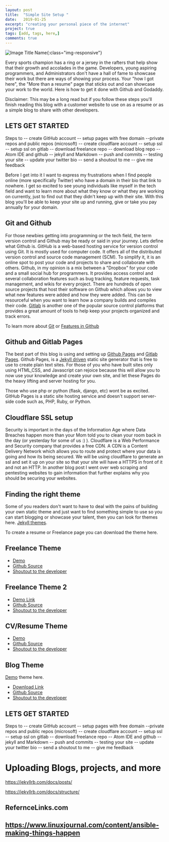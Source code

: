 ```yaml
---
layout: post
title:  "Simple Site Setup "
date:   2019-01-25
excerpt: "creating your personal piece of the internet"
project: true
tags: [add, tags, here,]
comments: true
---
```


![Image Title Name](/assets/img/blog/simple-site-setup.png){:class="img-responsive"}

Every sports champion has a ring or a jersey in the rafters that help show that their growth and accolades
in the game. Developers, young aspiring programmers, and Administrators don't have a hall of fame to showcase
their work but there are ways of showing your process. Your "how I got here", the "More than a resume" page that sticks out
and can showcase your work to the world. Here is how to get it done with Github and Godaddy.

Disclaimer: This may be a long read but if you follow these steps you'll finish reading this blog with a customer website to use on as a resume or as a simple blog to share with other developers.

## LETS GET STARTED
Steps to
-- create GitHub account
-- setup pages with free domain
--private repos and public repos (microsoft)
-- create cloudflare account
-- setup ssl
-- setup ssl on gitlab
-- download freelance repo
-- download blog repo
-- Atom IDE and github
-- jekyll and Markdown
-- push and commits
-- testing your site
-- update your twitter bio
-- send a shoutout to me
-- give me feedback

Before I get into it I want to express my frustrations when I find people online (more specifically Twitter) who have a domain
in their bio that link to nowhere. I get so excited to see young individuals like myself in the tech field and want to learn
more about what they know or what they are working on currently, just to find out that they didn't keep up with their site.
With this blog you'll be able to keep your site up and running, give or take you pay annually for your domain.


## Git and Github
For those newbies getting into programming or the tech field, the term version control and Github may be ready or said
in your journey. Lets define what Github is. GitHub is a web-based hosting service for version control using Git. It is mostly used for computer code. It offers all of the distributed version control and source code management (SCM). To simplify it, it is an online spot to post your code and projects to share and collaborate with others. Github, in my opinion is a mix between a "Dropbox" for your code and a small social hub for programmers. It provides access control and several collaboration features such as bug tracking, feature requests, task management, and wikis for every project. There are hundreds of open source projects that host their software on Github which allows you to view what new features were added and how they were added. This can be resourceful when you want to learn how a company builds and compiles their code. [Gitlab](https://about.gitlab.com/) is another one of the popular source control platforms that provides a great amount of tools to help keep your projects organized and track errors.

To learn more about [Git](https://en.wikipedia.org/wiki/Git) or [Features in Github](https://github.com/features)


## Github and Gitlab Pages
The best part of this blog is using and setting up [Github Pages](https://pages.github.com/) and [Gitlab Pages](https://about.gitlab.com/product/pages/). Github Pages, is a [Jekyll driven](https://jekyllrb.com/) static site generator that is free to use to create plain text sites.
For those of you who have built sites only using HTML,CSS, and Javascript can rejoice because this will allow you to now use your knowledge and create your own site, and let these Pages do the heavy lifting and server hosting for you.

 Those who use php or python (flask, django, etc) wont be as excited. GitHub Pages is a static site hosting service and doesn't support server-side code such as, PHP, Ruby, or Python.

## Cloudflare SSL setup
Security is important in the days of the Information Age where Data Breaches happen more than your Mom told you to clean your room back in the day (or yesterday for some of us :) ). Cloudflare is a Web Performance and Security company that provides a free CDN. A CDN is a Content Delivery Network which allows you to route and protect where your data is going and how its being secured. We will be using cloudflare to generate an ssl and set it up on your site so that your site will have a HTTPS in front of it and not an HTTP. In another blog post I went over web scraping and pentesting websites to gain information that further explains why you should be securing your websites.

## Finding the right theme
Some of you readers don't want to have to deal with the pains of building your own static theme and just want to find something simple to use so you can start blogging or showcase your talent, then you can look for themes here. [Jekyll themes](http://jekyllthemes.org/).

To create a resume or Freelance page you can download the  theme here.
## Freelance Theme
* [Demo](http://jeromelachaud.com/freelancer-theme/)
* [Github Source](https://github.com/jeromelachaud/freelancer-theme)
* [Shoutout to the developer](https://github.com/jeromelachaud)

## Freelance Theme 2
* [Demo Link](https://volny.github.io/creative-theme-jekyll/)
* [Github Source](https://github.com/volny/creative-theme-jekyll)
* [Shoutout to the developer](https://github.com/volny)

## CV/Resume Theme
* [Demo](https://jekyller.github.io/PanelCV/)
* [Github Source](https://github.com/jekyller/PanelCV)
* [Shoutout to the developer](https://github.com/jekyller)


## Blog Theme
[Demo](https://wowthemesnet.github.io/mediumish-theme-jekyll/) theme here.
* [Download Link](https://github.com/jeromelachaud/freelancer-theme/archive/master.zip)
* [Github Source](https://github.com/wowthemesnet/mediumish-theme-jekyll/)
* [Shoutout to the developer](https://github.com/wowthemesnet)

## LETS GET STARTED
Steps to
-- create GitHub account
-- setup pages with free domain
--private repos and public repos (microsoft)
-- create cloudflare account
-- setup ssl
-- setup ssl on gitlab
-- download freelance repo
-- Atom IDE and github
-- jekyll and Markdown
-- push and commits
-- testing your site
-- update your twitter bio
-- send a shoutout to me
-- give me feedback

# Uploading Blogs, projects, and more

https://jekyllrb.com/docs/posts/

https://jekyllrb.com/docs/structure/

## RefernceLinks.com
## https://www.linuxjournal.com/content/ansible-making-things-happen
